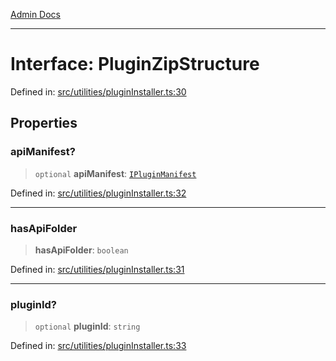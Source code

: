 [Admin Docs](/)

***

# Interface: PluginZipStructure

Defined in: [src/utilities/pluginInstaller.ts:30](https://github.com/Sourya07/talawa-api/blob/cfbd515d04ffba748b09232a33807f1845dd1878/src/utilities/pluginInstaller.ts#L30)

## Properties

### apiManifest?

> `optional` **apiManifest**: [`IPluginManifest`](../../../plugin/types/interfaces/IPluginManifest.md)

Defined in: [src/utilities/pluginInstaller.ts:32](https://github.com/Sourya07/talawa-api/blob/cfbd515d04ffba748b09232a33807f1845dd1878/src/utilities/pluginInstaller.ts#L32)

***

### hasApiFolder

> **hasApiFolder**: `boolean`

Defined in: [src/utilities/pluginInstaller.ts:31](https://github.com/Sourya07/talawa-api/blob/cfbd515d04ffba748b09232a33807f1845dd1878/src/utilities/pluginInstaller.ts#L31)

***

### pluginId?

> `optional` **pluginId**: `string`

Defined in: [src/utilities/pluginInstaller.ts:33](https://github.com/Sourya07/talawa-api/blob/cfbd515d04ffba748b09232a33807f1845dd1878/src/utilities/pluginInstaller.ts#L33)
